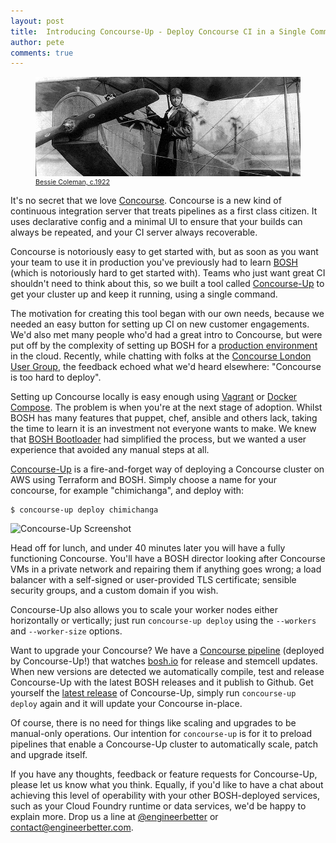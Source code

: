 ```yaml
---
layout: post
title:  Introducing Concourse-Up - Deploy Concourse CI in a Single Command
author: pete
comments: true
---
```


<figure>
    <img src="/images/blog/bessie_coleman.jpg" class="image fit" />
    <figcaption style="font-size: 8pt">
    <a href="https://en.wikipedia.org/wiki/Bessie_Coleman">Bessie Coleman, c.1922</a></figcaption>
</figure>

It's no secret that we love [Concourse](https://concourse.ci). Concourse is a new kind of continuous integration server that treats pipelines as a first class citizen. It uses declarative config and a minimal UI to ensure that your builds can always be repeated, and your CI server always recoverable.

Concourse is notoriously easy to get started with, but as soon as you want your team to use it in production you've previously had to learn [BOSH](https://bosh.io) (which is notoriously hard to get started with). Teams who just want great CI shouldn't need to think about this, so we built a tool called [Concourse-Up](https://github.com/engineerbetter/concourse-up) to get your cluster up and keep it running, using a single command.

<!--more-->

The motivation for creating this tool began with our own needs, because we needed an easy button for setting up CI on new customer engagements. We'd also met many people who'd had a great intro to Concourse, but were put off by the complexity of setting up BOSH for a [production environment](http://concourse.ci/clusters-with-bosh.html) in the cloud. Recently, while chatting with folks at the [Concourse London User Group](https://www.meetup.com/Concourse-London-User-Group/), the feedback echoed what we'd heard elsewhere: "Concourse is too hard to deploy".

Setting up Concourse locally is easy enough using [Vagrant](https://www.vagrantup.com) or [Docker Compose](https://docs.docker.com/compose/). The problem is when you're at the next stage of adoption. Whilst BOSH has many features that puppet, chef, ansible and others lack, taking the time to learn it is an investment not everyone wants to make. We knew that [BOSH Bootloader](https://github.com/cloudfoundry/bosh-bootloader) had simplified the process, but we wanted a user experience that avoided any manual steps at all.

[Concourse-Up](https://github.com/engineerbetter/concourse-up) is a fire-and-forget way of deploying a Concourse cluster on AWS using Terraform and BOSH. Simply choose a name for your concourse, for example "chimichanga", and deploy with:

```
$ concourse-up deploy chimichanga
```

<img alt="Concourse-Up Screenshot" src="http://i.imgur.com/gZPuUW5.png" class="image fit">

Head off for lunch, and under 40 minutes later you will have a fully functioning Concourse. You'll have a BOSH director looking after Concourse VMs in a private network and repairing them if anything goes wrong; a load balancer with a self-signed or user-provided TLS certificate; sensible security groups, and a custom domain if you wish.

Concourse-Up also allows you to scale your worker nodes either horizontally or vertically; just run `concourse-up deploy` using the `--workers` and `--worker-size` options.

Want to upgrade your Concourse? We have a [Concourse pipeline](https://ci.engineerbetter.com/teams/main/pipelines/concourse-up) (deployed by Concourse-Up!) that watches [bosh.io](https://bosh.io) for release and stemcell updates. When new versions are detected we automatically compile, test and release Concourse-Up with the latest BOSH releases and it publish to Github. Get yourself the [latest release](https://github.com/EngineerBetter/concourse-up/releases) of Concourse-Up, simply run `concourse-up deploy` again and it will update your Concourse in-place.

Of course, there is no need for things like scaling and upgrades to be manual-only operations. Our intention for `concourse-up` is for it to preload pipelines that enable a Concourse-Up cluster to automatically scale, patch and upgrade itself.

If you have any thoughts, feedback or feature requests for Concourse-Up, please let us know what you think. Equally, if you'd like to have a chat about achieving this level of operability with your other BOSH-deployed services, such as your Cloud Foundry runtime or data services, we'd be happy to explain more. Drop us a line at [@engineerbetter](https://twitter.com/engineerbetter) or [contact@engineerbetter.com](mailto:contact@engineerbetter.com).

